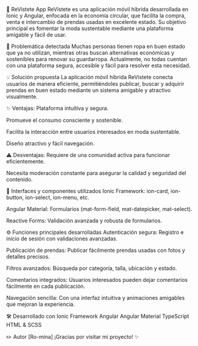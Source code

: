 📱 ReVístete App
ReVístete es una aplicación móvil híbrida desarrollada en Ionic y Angular, enfocada en la economía circular, que facilita la compra, venta e intercambio de prendas usadas en excelente estado. Su objetivo principal es fomentar la moda sustentable mediante una plataforma amigable y fácil de usar.

🚩 Problemática detectada
Muchas personas tienen ropa en buen estado que ya no utilizan, mientras otras buscan alternativas económicas y sostenibles para renovar su guardarropa. Actualmente, no todas cuentan con una plataforma segura, accesible y fácil para resolver esta necesidad.

💡 Solución propuesta
La aplicación móvil híbrida ReVístete conecta usuarios de manera eficiente, permitiéndoles publicar, buscar y adquirir prendas en buen estado mediante un sistema amigable y atractivo visualmente.

✨ Ventajas:
Plataforma intuitiva y segura.

Promueve el consumo consciente y sostenible.

Facilita la interacción entre usuarios interesados en moda sustentable.

Diseño atractivo y fácil navegación.

⚠️ Desventajas:
Requiere de una comunidad activa para funcionar eficientemente.

Necesita moderación constante para asegurar la calidad y seguridad del contenido.

🎨 Interfaces y componentes utilizados
Ionic Framework: ion-card, ion-button, ion-select, ion-menu, etc.

Angular Material: Formularios (mat-form-field, mat-datepicker, mat-select).

Reactive Forms: Validación avanzada y robusta de formularios.

⚙️ Funciones principales desarrolladas
Autenticación segura: Registro e inicio de sesión con validaciones avanzadas.

Publicación de prendas: Publicar fácilmente prendas usadas con fotos y detalles precisos.

Filtros avanzados: Búsqueda por categoría, talla, ubicación y estado.

Comentarios integrados: Usuarios interesados pueden dejar comentarios fácilmente en cada publicación.

Navegación sencilla: Con una interfaz intuitiva y animaciones amigables que mejoran la experiencia.



🛠️ Desarrollado con
Ionic Framework
Angular
Angular Material
TypeScript
HTML & SCSS

✏️ Autor
[Ro-mina]
¡Gracias por visitar mi proyecto! ✨

